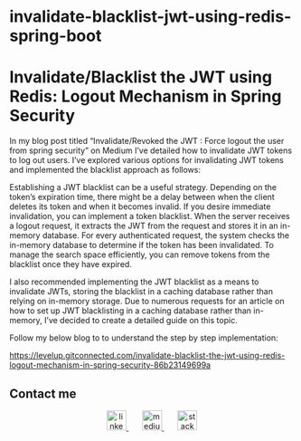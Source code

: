 # invalidate-blacklist-jwt-using-redis-spring-boot

<h1>Invalidate/Blacklist the JWT using Redis: Logout Mechanism in Spring Security</h1>

In my blog post titled “Invalidate/Revoked the JWT : Force logout the user from spring security” on Medium I’ve detailed how to invalidate JWT tokens to log out users. I’ve explored various options for invalidating JWT tokens and implemented the blacklist approach as follows:

Establishing a JWT blacklist can be a useful strategy. Depending on the token’s expiration time, there might be a delay between when the client deletes its token and when it becomes invalid. If you desire immediate invalidation, you can implement a token blacklist. When the server receives a logout request, it extracts the JWT from the request and stores it in an in-memory database. For every authenticated request, the system checks the in-memory database to determine if the token has been invalidated. To manage the search space efficiently, you can remove tokens from the blacklist once they have expired.

I also recommended implementing the JWT blacklist as a means to invalidate JWTs, storing the blacklist in a caching database rather than relying on in-memory storage. Due to numerous requests for an article on how to set up JWT blacklisting in a caching database rather than in-memory, I’ve decided to create a detailed guide on this topic.

Follow my below blog to to understand the step by step implementation:

https://levelup.gitconnected.com/invalidate-blacklist-the-jwt-using-redis-logout-mechanism-in-spring-security-86b23149699a

## Contact me

<div align="center">
  <a href="https://www.linkedin.com/in/zeeshan-adil-a94b3867/" target="_blank">
    <img src="https://img.shields.io/static/v1?message=LinkedIn&logo=linkedin&label=&color=0077B5&logoColor=white&labelColor=&style=flat" height="35" alt="linkedin logo"  />
  </a>
  <img width="20" />
  <a href="https://medium.com/@mhmdzeeshan" target="_blank">
    <img src="https://img.shields.io/static/v1?message=medium&logo=medium&label=&color=black&logoColor=white&labelColor=&style=flat" height="35" alt="medium logo"  />
  </a>
  <img width="20" />
  <a href="https://facebook.com/groups/321306497491174/?ref=share_group_link" target="_blank">
    <img src="https://img.shields.io/static/v1?message=facebook&logo=facebook&label=&color=1877F2&logoColor=white&labelColor=&style=flat" height="35" alt="stackoverflow logo"  />
  </a>
</div>
